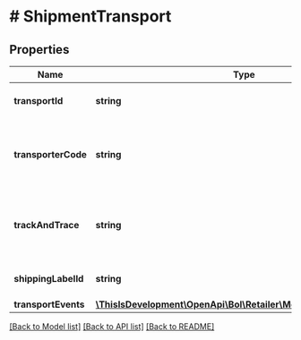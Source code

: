 # # ShipmentTransport

## Properties

Name | Type | Description | Notes
------------ | ------------- | ------------- | -------------
**transportId** | **string** | The transport id. | [optional]
**transporterCode** | **string** | Specify the transporter that will carry out the shipment. | [optional]
**trackAndTrace** | **string** | The track and trace code that is associated with this transport. |
**shippingLabelId** | **string** | The shipping label id. | [optional]
**transportEvents** | [**\ThisIsDevelopment\OpenApi\Bol\Retailer\Models\TransportEvent[]**](TransportEvent.md) |  | [optional]

[[Back to Model list]](../../README.md#models) [[Back to API list]](../../README.md#endpoints) [[Back to README]](../../README.md)
